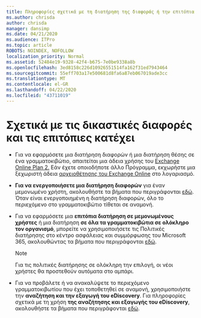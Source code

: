 ```yaml
---
title: Πληροφορίες σχετικά με τη διατήρηση της διαφοράς ή την επιτόπια κατοχή
ms.author: chrisda
author: chrisda
manager: dansimp
ms.date: 04/21/2020
ms.audience: ITPro
ms.topic: article
ROBOTS: NOINDEX, NOFOLLOW
localization_priority: Normal
ms.assetid: 52484e19-9328-42f4-b675-7e0be9338a8b
ms.openlocfilehash: 3ed8158c226d10926551514fa162f31ed7943464
ms.sourcegitcommit: 55eff703a17e500681d8fa6a87eb067019ade3cc
ms.translationtype: MT
ms.contentlocale: el-GR
ms.lasthandoff: 04/22/2020
ms.locfileid: "43711019"
---
```

# <a name="about-litigation-holds-and-in-place-holds"></a>Σχετικά με τις δικαστικές διαφορές και τις επιτόπιες κατέχει

- Για να εφαρμόσετε μια διατήρηση διαφορών ή μια διατήρηση θέσης σε ένα γραμματοκιβώτιο, απαιτείται μια άδεια χρήσης του [Exchange Online Plan 2.](https://docs.microsoft.com/office365/servicedescriptions/office-365-platform-service-description/office-365-plan-options) Εάν έχετε οποιοδήποτε άλλο Πρόγραμμα, εκχωρήστε μια ξεχωριστή άδεια [αρχειοθέτησης του Exchange Online](https://docs.microsoft.com/office365/servicedescriptions/exchange-online-archiving-service-description/exchange-online-archiving-service-description) στο λογαριασμό. 
    
- **Για να ενεργοποιήσετε μια διατήρηση διαφορών** για έναν μεμονωμένο χρήστη, ακολουθήστε τα βήματα που περιγράφονται [εδώ](https://docs.microsoft.com/office365/SecurityCompliance/place-a-mailbox-on-litigation-hold). Όταν είναι ενεργοποιημένη η διατήρηση διαφορών, όλο το περιεχόμενο στο γραμματοκιβώτιο τίθεται σε αναμονή.
    
- Για να εφαρμόσετε μια **επιτόπια διατήρηση σε μεμονωμένους χρήστες** ή μια διατήρηση **σε όλα τα γραμματοκιβώτια σε ολόκληρο τον οργανισμό**, μπορείτε να χρησιμοποιήσετε τις Πολιτικές διατήρησης στο κέντρο ασφάλειας και συμμόρφωσης του Microsoft 365, ακολουθώντας τα βήματα που περιγράφονται [εδώ](https://docs.microsoft.com/Office365/securitycompliance/retention-policies ).
    
    > [!NOTE]
    > Για τις πολιτικές διατήρησης σε ολόκληρη την επιλογή, οι νέοι χρήστες θα προστεθούν αυτόματα στο αμπάρι. 
  
- Για να προβάλετε ή να ανακαλύψετε το περιεχόμενο γραμματοκιβωτίου που έχει τοποθετηθεί σε αναμονή, χρησιμοποιήστε την **αναζήτηση και την εξαγωγή του eDiscovery**. Για πληροφορίες σχετικά με τη χρήση **της αναζήτησης και εξαγωγής του eDiscovery**, ακολουθήστε τα βήματα που περιγράφονται [εδώ](https://docs.microsoft.com/office365/securitycompliance/export-search-results).
    

